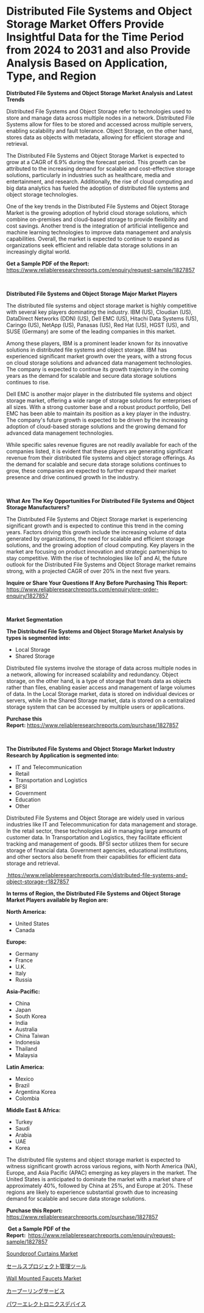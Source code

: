<p><h1>Distributed File Systems and Object Storage Market Offers Provide Insightful Data for the Time Period from 2024 to 2031 and also Provide Analysis Based on Application, Type, and Region</h1></p><p><strong>Distributed File Systems and Object Storage Market Analysis and Latest Trends</strong></p>
<p><p>Distributed File Systems and Object Storage refer to technologies used to store and manage data across multiple nodes in a network. Distributed File Systems allow for files to be stored and accessed across multiple servers, enabling scalability and fault tolerance. Object Storage, on the other hand, stores data as objects with metadata, allowing for efficient storage and retrieval.</p><p>The Distributed File Systems and Object Storage Market is expected to grow at a CAGR of 6.9% during the forecast period. This growth can be attributed to the increasing demand for scalable and cost-effective storage solutions, particularly in industries such as healthcare, media and entertainment, and research. Additionally, the rise of cloud computing and big data analytics has fueled the adoption of distributed file systems and object storage technologies.</p><p>One of the key trends in the Distributed File Systems and Object Storage Market is the growing adoption of hybrid cloud storage solutions, which combine on-premises and cloud-based storage to provide flexibility and cost savings. Another trend is the integration of artificial intelligence and machine learning technologies to improve data management and analysis capabilities. Overall, the market is expected to continue to expand as organizations seek efficient and reliable data storage solutions in an increasingly digital world.</p></p>
<p><strong>Get a Sample PDF of the Report:&nbsp;</strong> <a href="https://www.reliableresearchreports.com/enquiry/request-sample/1827857">https://www.reliableresearchreports.com/enquiry/request-sample/1827857</a></p>
<p>&nbsp;</p>
<p><strong>Distributed File Systems and Object Storage Major Market Players</strong></p>
<p><p>The distributed file systems and object storage market is highly competitive with several key players dominating the industry. IBM (US), Cloudian (US), DataDirect Networks (DDN) (US), Dell EMC (US), Hitachi Data Systems (US), Caringo (US), NetApp (US), Panasas (US), Red Hat (US), HGST (US), and SUSE (Germany) are some of the leading companies in this market.</p><p>Among these players, IBM is a prominent leader known for its innovative solutions in distributed file systems and object storage. IBM has experienced significant market growth over the years, with a strong focus on cloud storage solutions and advanced data management technologies. The company is expected to continue its growth trajectory in the coming years as the demand for scalable and secure data storage solutions continues to rise.</p><p>Dell EMC is another major player in the distributed file systems and object storage market, offering a wide range of storage solutions for enterprises of all sizes. With a strong customer base and a robust product portfolio, Dell EMC has been able to maintain its position as a key player in the industry. The company's future growth is expected to be driven by the increasing adoption of cloud-based storage solutions and the growing demand for advanced data management technologies.</p><p>While specific sales revenue figures are not readily available for each of the companies listed, it is evident that these players are generating significant revenue from their distributed file systems and object storage offerings. As the demand for scalable and secure data storage solutions continues to grow, these companies are expected to further expand their market presence and drive continued growth in the industry.</p></p>
<p>&nbsp;</p>
<p><strong>What Are The Key Opportunities For Distributed File Systems and Object Storage Manufacturers?</strong></p>
<p><p>The Distributed File Systems and Object Storage market is experiencing significant growth and is expected to continue this trend in the coming years. Factors driving this growth include the increasing volume of data generated by organizations, the need for scalable and efficient storage solutions, and the growing adoption of cloud computing. Key players in the market are focusing on product innovation and strategic partnerships to stay competitive. With the rise of technologies like IoT and AI, the future outlook for the Distributed File Systems and Object Storage market remains strong, with a projected CAGR of over 20% in the next five years.</p></p>
<p><strong>Inquire or Share Your Questions If Any Before Purchasing This Report:</strong> <a href="https://www.reliableresearchreports.com/enquiry/pre-order-enquiry/1827857">https://www.reliableresearchreports.com/enquiry/pre-order-enquiry/1827857</a></p>
<p>&nbsp;</p>
<p><strong>Market Segmentation</strong></p>
<p><strong>The Distributed File Systems and Object Storage Market Analysis by types is segmented into:</strong></p>
<p><ul><li>Local Storage</li><li>Shared Storage</li></ul></p>
<p><p>Distributed file systems involve the storage of data across multiple nodes in a network, allowing for increased scalability and redundancy. Object storage, on the other hand, is a type of storage that treats data as objects rather than files, enabling easier access and management of large volumes of data. In the Local Storage market, data is stored on individual devices or servers, while in the Shared Storage market, data is stored on a centralized storage system that can be accessed by multiple users or applications.</p></p>
<p><strong>Purchase this Report:&nbsp;</strong><a href="https://www.reliableresearchreports.com/purchase/1827857">https://www.reliableresearchreports.com/purchase/1827857</a></p>
<p>&nbsp;</p>
<p><strong>The Distributed File Systems and Object Storage Market Industry Research by Application is segmented into:</strong></p>
<p><ul><li>IT and Telecommunication</li><li>Retail</li><li>Transportation and Logistics</li><li>BFSI</li><li>Government</li><li>Education</li><li>Other</li></ul></p>
<p><p>Distributed File Systems and Object Storage are widely used in various industries like IT and Telecommunication for data management and storage. In the retail sector, these technologies aid in managing large amounts of customer data. In Transportation and Logistics, they facilitate efficient tracking and management of goods. BFSI sector utilizes them for secure storage of financial data. Government agencies, educational institutions, and other sectors also benefit from their capabilities for efficient data storage and retrieval.</p></p>
<p><a href="https://www.reliableresearchreports.com/distributed-file-systems-and-object-storage-r1827857">&nbsp;https://www.reliableresearchreports.com/distributed-file-systems-and-object-storage-r1827857</a></p>
<p><strong>In terms of Region, the Distributed File Systems and Object Storage Market Players available by Region are:</strong></p>
<p>
    <p> <strong> North America: </strong>
        <ul>
            <li>United States</li>
            <li>Canada</li>
        </ul>
        </p> 
    <p> <strong> Europe: </strong>
        <ul>
            <li>Germany</li>
            <li>France</li>
            <li>U.K.</li>
            <li>Italy</li>
            <li>Russia</li>
        </ul>
        </p> 
    <p> <strong> Asia-Pacific: </strong>
        <ul>
            <li>China</li>
            <li>Japan</li>
            <li>South Korea</li>
            <li>India</li>
            <li>Australia</li>
            <li>China Taiwan</li>
            <li>Indonesia</li>
            <li>Thailand</li>
            <li>Malaysia</li>
        </ul>
        </p> 
    <p> <strong> Latin America: </strong>
        <ul>
            <li>Mexico</li>
            <li>Brazil</li>
            <li>Argentina Korea</li>
            <li>Colombia</li>
        </ul>
        </p> 
    <p> <strong> Middle East & Africa: </strong>
        <ul>
            <li>Turkey</li>
            <li>Saudi</li>
            <li>Arabia</li>
            <li>UAE</li>
            <li>Korea</li>
        </ul>
    </p>
    </p>
<p><p>The distributed file systems and object storage market is expected to witness significant growth across various regions, with North America (NA), Europe, and Asia Pacific (APAC) emerging as key players in the market. The United States is anticipated to dominate the market with a market share of approximately 40%, followed by China at 25%, and Europe at 20%. These regions are likely to experience substantial growth due to increasing demand for scalable and secure data storage solutions.</p></p>
<p><strong>Purchase this Report: </strong><a href="https://www.reliableresearchreports.com/purchase/1827857">https://www.reliableresearchreports.com/purchase/1827857</a></p>
<p>&nbsp;<strong>Get a Sample PDF of the Report:&nbsp;&nbsp;</strong><a href="https://www.reliableresearchreports.com/enquiry/request-sample/1827857">https://www.reliableresearchreports.com/enquiry/request-sample/1827857</a></p>
<p><strong></strong></p>
<p><p><a href="https://issuu.com/reportprime-2/docs/soundproof-curtains-market-size-2030.pptx">Soundproof Curtains Market</a></p><p><a href="https://medium.com/@clairhane2018/%E8%B2%A9%E5%A3%B2%E3%83%97%E3%83%AD%E3%82%B8%E3%82%A7%E3%82%AF%E3%83%88%E7%AE%A1%E7%90%86%E3%83%84%E3%83%BC%E3%83%AB%E5%B8%82%E5%A0%B4%E5%B1%95%E6%9C%9B-%E7%94%A3%E6%A5%AD%E6%A6%82%E8%A6%81%E3%81%A8%E4%BA%88%E6%B8%AC-2024%E5%B9%B4%E3%81%8B%E3%82%892031%E5%B9%B4%E3%81%BE%E3%81%A7-7394042f29b9">セールスプロジェクト管理ツール</a></p><p><a href="https://issuu.com/reportprime-2/docs/wall-mounted-faucets-market-size-2030.pptx">Wall Mounted Faucets Market</a></p><p><a href="https://medium.com/@murraycod1929/%E3%82%AB%E3%83%BC%E3%82%B7%E3%82%A7%E3%82%A2%E3%83%AA%E3%83%B3%E3%82%B0%E3%82%B5%E3%83%BC%E3%83%93%E3%82%B9%E5%B8%82%E5%A0%B4-%E5%B8%82%E5%A0%B4%E3%82%B7%E3%82%A7%E3%82%A2-%E5%B8%82%E5%A0%B4%E3%83%88%E3%83%AC%E3%83%B3%E3%83%89-%E5%B0%86%E6%9D%A5%E3%81%AE%E6%88%90%E9%95%B7%E3%82%92%E6%8E%A2%E3%82%8B-10016279a2a3">カープーリングサービス</a></p><p><a href="https://github.com/dathomson6534/Market-Research-Report-List-1/blob/main/264230860243.md">パワーエレクトロニクスデバイス</a></p></p>